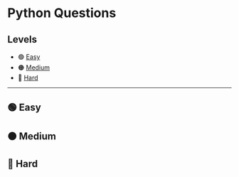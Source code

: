 # Python Questions

## Levels
- 🟢 [Easy](https://github.com/PhilZambri/DataLemur-Interview-Questions/blob/main/Python.md#-easy)
- 🟠 [Medium](https://github.com/PhilZambri/DataLemur-Interview-Questions/blob/main/Python.md#-medium)
- 🔴 [Hard](https://github.com/PhilZambri/DataLemur-Interview-Questions/blob/main/Python.md#-hard)

***

## 🟢 Easy


## 🟠 Medium


## 🔴 Hard
